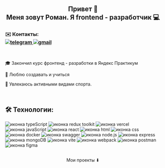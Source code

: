 <h2 align="center">Привет 👋  
<br>
Меня зовут Роман. Я frontend - разработчик 💻</h2>

<h3>✉️ Контакты:
<br>
<div>
  <a href="https://t.me/R0MANB0ND">
    <img src="https://img.shields.io/badge/telegram-blue?style=for-the-badge&logo=telegram&logoColor=white" alt="telegram"/>
  </a>
  <a href="mailto:rbondarev22@gmail.com">
    <img src="https://img.shields.io/badge/mail-ff0000?style=for-the-badge&logo=gmail&logoColor=white" alt="gmail"/>
  </a>
</div></h3>
<br>

<p>🎓 Закончил курс фронтенд - разработки в Яндекс Практикум</p>

<p>🚀 Люблю создавать и учиться</p>

<p>🚴 Увлекаюсь активными видами спорта.</p>

<br>
<h2>🛠️ Технологии:</h2>
<div>
  <img src="https://img.shields.io/badge/typescript-%233178c6?style=for-the-badge&logo=typescript&logoColor=white" alt="иконка typeScript">
  <img src="https://img.shields.io/badge/Redux%20toolkit-%23764abc?style=for-the-badge&logo=redux&logoColor=white" alt="иконка redux toolkit">
  <img src="https://img.shields.io/badge/vercel-black?style=for-the-badge&logo=vercel&logoColor=white" alt="иконка vercel">
  <img src="https://img.shields.io/badge/javascript-yellow?style=for-the-badge&logo=javascript&logoColor=white" alt="иконка javaScript">
  <img src="https://img.shields.io/badge/react-%23087ea4?style=for-the-badge&logo=react&logoColor=white" alt="иконка react">
  <img src="https://img.shields.io/badge/html-ff6739?style=for-the-badge&logo=html5&logoColor=white" alt="иконка html">
  <img src="https://img.shields.io/badge/css-blue?style=for-the-badge&logo=css3&logoColor=white" alt="иконка css">
  <img src="https://img.shields.io/badge/docker-%231d63ed?style=for-the-badge&logo=docker&logoColor=white" alt="иконка docker">
  <img src="https://img.shields.io/badge/swagger-%2349cc90?style=for-the-badge&logo=swagger&logoColor=white" alt="иконка swagger">
  <img src="https://img.shields.io/badge/node.js-026e00?style=for-the-badge&logo=node.js&logoColor=white" alt="иконка node.js">
  <img src="https://img.shields.io/badge/express%20js-black?style=for-the-badge&logo=express&logoColor=white" alt="иконка express">
  <img src="https://img.shields.io/badge/mongodb-00ED64?style=for-the-badge&logo=mongodb&logoColor=white" alt="иконка mongoDB">
  <img src="https://img.shields.io/badge/vite-bd34fe?style=for-the-badge&logo=vite&logoColor=white" alt="иконка vite">
  <img src="https://img.shields.io/badge/webpack-5468ff?style=for-the-badge&logo=webpack&logoColor=white" alt="иконка webpack">
  <img src="https://img.shields.io/badge/postman-%23FF6C37?style=for-the-badge&logo=postman&logoColor=white" alt="иконка postman">
  <img src="https://img.shields.io/badge/figma-1f1e1e?style=for-the-badge&logo=figma&logoColor=white" alt="иконка figma">
</div>

<br>

<p align="center">Мои проекты ⬇</p>
